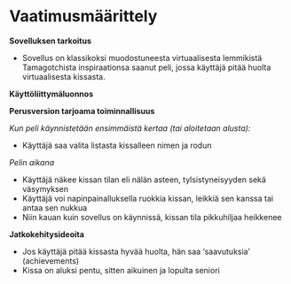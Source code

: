 # Vaatimusmäärittely

**Sovelluksen tarkoitus**

* Sovellus on klassikoksi muodostuneesta virtuaalisesta lemmikistä Tamagotchista inspiraationsa saanut peli, jossa käyttäjä pitää huolta virtuaalisesta kissasta. 

**Käyttöliittymäluonnos**

**Perusversion tarjoama toiminnallisuus**

*Kun peli käynnistetään ensimmäistä kertaa (tai aloitetaan alusta):*

* Käyttäjä saa valita listasta kissalleen nimen ja rodun

*Pelin aikana*

* Käyttäjä näkee kissan tilan eli nälän asteen, tylsistyneisyyden sekä väsymyksen
* Käyttäjä voi napinpainalluksella ruokkia kissan, leikkiä sen kanssa tai antaa sen nukkua
* Niin kauan kuin sovellus on käynnissä, kissan tila pikkuhiljaa heikkenee

**Jatkokehitysideoita**

* Jos käyttäjä pitää kissasta hyvää huolta, hän saa ‘saavutuksia’ (achievements)
* Kissa on aluksi pentu, sitten aikuinen ja lopulta seniori
